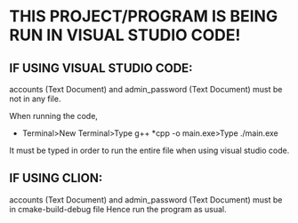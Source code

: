 # THIS PROJECT/PROGRAM IS BEING RUN IN VISUAL STUDIO CODE!

## IF USING VISUAL STUDIO CODE:
accounts (Text Document) and admin_password (Text Document) must be not in any file.

When running the code, 
- Terminal>New Terminal>Type g++ *cpp -o main.exe>Type ./main.exe

It must be typed in order to run the entire file when using visual studio code.

## IF USING CLION:
accounts (Text Document) and admin_password (Text Document) must be in cmake-build-debug file
Hence run the program as usual.

